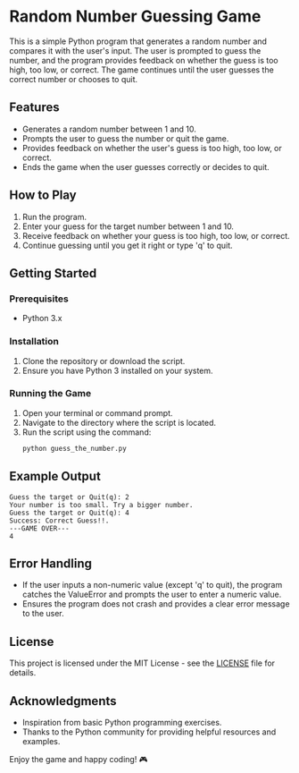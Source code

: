 # Random Number Guessing Game

This is a simple Python program that generates a random number and compares it with the user's input. The user is prompted to guess the number, and the program provides feedback on whether the guess is too high, too low, or correct. The game continues until the user guesses the correct number or chooses to quit.

## Features
- Generates a random number between 1 and 10.
- Prompts the user to guess the number or quit the game.
- Provides feedback on whether the user's guess is too high, too low, or correct.
- Ends the game when the user guesses correctly or decides to quit.

## How to Play
1. Run the program.
2. Enter your guess for the target number between 1 and 10.
3. Receive feedback on whether your guess is too high, too low, or correct.
4. Continue guessing until you get it right or type 'q' to quit.

## Getting Started

### Prerequisites
- Python 3.x

### Installation
1. Clone the repository or download the script.
2. Ensure you have Python 3 installed on your system.

### Running the Game
1. Open your terminal or command prompt.
2. Navigate to the directory where the script is located.
3. Run the script using the command:
   ```bash
   python guess_the_number.py
   ```
   
## Example Output
```
Guess the target or Quit(q): 2
Your number is too small. Try a bigger number.
Guess the target or Quit(q): 4
Success: Correct Guess!!.
---GAME OVER---
4
```

## Error Handling

- If the user inputs a non-numeric value (except 'q' to quit), the program catches the ValueError and prompts the user to enter a numeric value.
- Ensures the program does not crash and provides a clear error message to the user.

## License
This project is licensed under the MIT License - see the [LICENSE](LICENSE) file for details.

## Acknowledgments
- Inspiration from basic Python programming exercises.
- Thanks to the Python community for providing helpful resources and examples.

Enjoy the game and happy coding! 🎮
